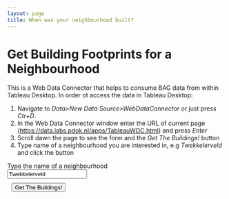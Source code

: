 ```yaml
---
layout: page
title: When was your neighbourhood built?
---
```


<script type="text/javascript" src="tableauwdc-2.3.latest.js"></script>
<script type="text/javascript" src="wicket.js"></script>
<script type="text/javascript" src="moment.min.js"></script>
<script type="text/javascript" src="awesomplete.min.js"></script>
<script type="text/javascript" src="jquery.js"></script>

# Get Building Footprints for a Neighbourhood 
                
This is a Web Data Connector that helps to consume BAG data from within Tableau Desktop. 
In order ot access the data in Tableau Desktop:

  1. Navigate to <em>Data>New Data Source>WebDataConnector</em> or just press <em>Ctr+D</em>.
  2. In the Web Data Connector window enter the URL of current page (https://data.labs.pdok.nl/apps/TableauWDC.html) and press <em>Enter</em>
  3. Scroll dawn the page to see the form and the <em>Get The Buildings!</em> button
  4. Type name of a neighbourhood you are interested in, e.g <em>Twekkelerveld</em> and click the button


<div class="container container-table">
        <div class="row vertical-center-row">
            <div class="text-center col-md-4 col-md-offset-4">
                <form>
                    <div class="form-inline">
                        <label for="buurtNaam" class="text-center">Type the name of a neighbourhood</label>
				    <div class="form-inline">
				        <input type="text" class="form-control" id="buurtNaam" value="Twekkelerveld">
				    </div>
                <button type = "button" id = "submitButton" class = "btn btn-success" style = "margin: 10px;">Get The Buildings!</button>
                <div id="errorMsg"></div>
            </div>

<script type="text/javascript" src="connector.js"></script>